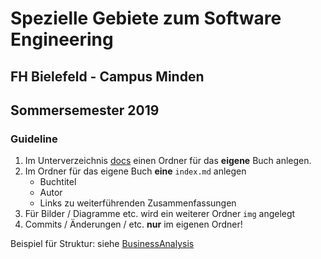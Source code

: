 # Spezielle Gebiete zum Software Engineering 

## FH Bielefeld - Campus Minden

## Sommersemester 2019

### Guideline

1. Im Unterverzeichnis [docs](./) einen Ordner für das **eigene** Buch anlegen.
2. Im Ordner für das eigene Buch **eine** ```index.md``` anlegen
    - Buchtitel
    - Autor
    - Links zu weiterführenden Zusammenfassungen
3. Für Bilder / Diagramme etc. wird ein weiterer Ordner ```img``` angelegt
4. Commits / Änderungen / etc. **nur** im eigenen Ordner!

Beispiel für Struktur: siehe [BusinessAnalysis](./BusinessAnalysis)

